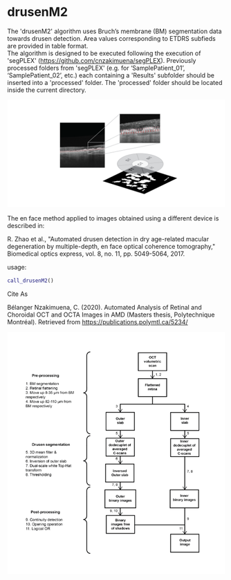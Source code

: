 
# drusenM2
The 'drusenM2' algorithm uses Bruch’s membrane (BM) segmentation data towards drusen detection. Area values corresponding to ETDRS subfieds are provided in table format.<br/> 
The algorithm is designed to be executed following the execution of 'segPLEX' (https://github.com/cnzakimuena/segPLEX).  Previously processed folders from 'segPLEX' (e.g. for ‘SamplePatient_01’, ‘SamplePatient_02’, etc.) each containing a 'Results' subfolder should be inserted into a 'processed' folder.  The 'processed' folder should be located inside the current directory.<br/> 

![example image](figure1.png)

The en face method applied to images obtained using a different device is described in:

R. Zhao et al., "Automated drusen detection in dry age-related macular degeneration by multiple-depth, en face optical coherence tomography," Biomedical optics express, vol. 8, no. 11, pp. 5049-5064, 2017.

usage:

```matlab
call_drusenM2()
```

Cite As

Bélanger Nzakimuena, C. (2020). Automated Analysis of Retinal and Choroidal OCT and OCTA Images in AMD (Masters thesis, Polytechnique Montréal). Retrieved from https://publications.polymtl.ca/5234/

![example image](figure2.png)
